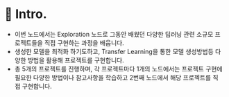 # 📌 Intro.
- 이번 노드에서는 Exploration 노드로 그동안 배웠던 다양한 딥러닝 관련 소규모 프로젝트들을 직접 구현하는 과정을 배웁니다.
- 생성한 모델을 최적화 하기도하고, Transfer Learning을 통한 모델 생성방법등 다양한 방법을 활용해 프로젝트를 구현합니다.
- 총 5개의 프로젝트를 진행하며, 각 프로젝트마다 1개의 노드에서는 프로젝트 구현에 필요한 다양한 방법이나 참고사항을 학습하고 2번째 노드에서 해당 프로젝트를 직접 구현합니다.
